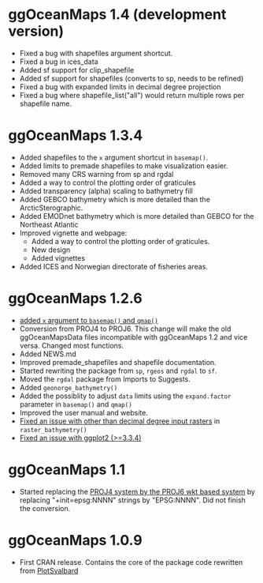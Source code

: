 # ggOceanMaps 1.4 (development version)

* Fixed a bug with shapefiles argument shortcut.
* Fixed a bug in ices_data
* Added sf support for clip_shapefile
* Added sf support for shapefiles (converts to sp, needs to be refined)
* Fixed a bug with expanded limits in decimal degree projection
* Fixed a bug where shapefile_list("all") would return multiple rows per shapefile name.

# ggOceanMaps 1.3.4

* Added shapefiles to the `x` argument shortcut in `basemap()`.
* Added limits to premade shapefiles to make visualization easier.
* Removed many CRS warning from sp and rgdal
* Added a way to control the plotting order of graticules
* Added transparency (alpha) scaling to bathymetry fill
* Added GEBCO bathymetry which is more detailed than the ArcticSterographic.
* Added EMODnet bathymetry which is more detailed than GEBCO for the Northeast Atlantic
* Improved vignette and webpage:
    * Added a way to control the plotting order of graticules.
    * New design
    * Added vignettes
* Added ICES and Norwegian directorate of fisheries areas.

# ggOceanMaps 1.2.6

* [added `x` argument to `basemap()` and `qmap()`](https://github.com/MikkoVihtakari/ggOceanMaps/issues/11)
* Conversion from PROJ4 to PROJ6. This change will make the old ggOceanMapsData files incompatible with ggOceanMaps 1.2 and vice versa. Changed most functions. 
* Added NEWS.md
* Improved premade_shapefiles and shapefile documentation.
* Started rewriting the package from `sp`, `rgeos` and `rgdal` to `sf`. 
* Moved the `rgdal` package from Imports to Suggests.
* Added `geonorge_bathymetry()`
* Added the possiblity to adjust `data` limits using the `expand.factor` parameter in `basemap()` and `qmap()`
* Improved the user manual and website.
* [Fixed an issue with other than decimal degree input rasters](https://github.com/MikkoVihtakari/ggOceanMaps/issues/2) in `raster_bathymetry()`
* [Fixed an issue with ggplot2 (>=3.3.4)](https://github.com/MikkoVihtakari/ggOceanMaps/issues/3)
         
# ggOceanMaps 1.1

* Started replacing the [PROJ4 system by the PROJ6 wkt based system](https://www.earthdatascience.org/courses/use-data-open-source-python/intro-vector-data-python/spatial-data-vector-shapefiles/epsg-proj4-coordinate-reference-system-formats-python/) by replacing "+init=epsg:NNNN" strings by "EPSG:NNNN". Did not finish the conversion. 

# ggOceanMaps 1.0.9

* First CRAN release. Contains the core of the package code rewritten from [PlotSvalbard](https://github.com/MikkoVihtakari/PlotSvalbard/)

